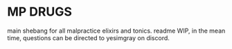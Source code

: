 # MP DRUGS

main shebang for all malpractice elixirs and tonics. readme WIP, in the mean time, questions can be directed to yesimgray on discord.
